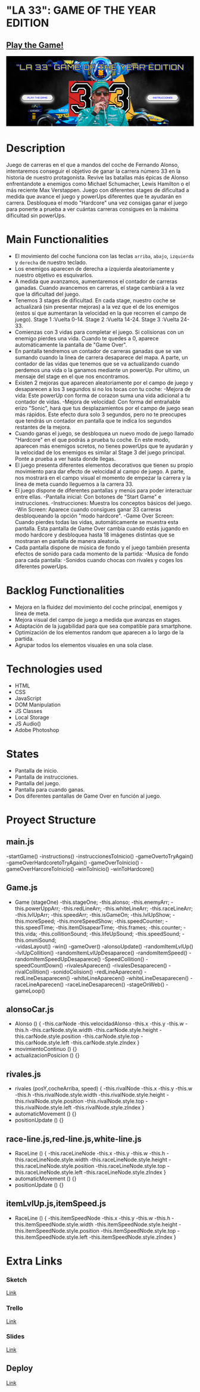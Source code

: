 
# "LA 33": GAME OF THE YEAR EDITION

## [Play the Game!](https://sergiopyd.github.io/Proyecto1-la-33-alonso-game/)

![Game Logo](./images/LOGO.png)


# Description

Juego de carreras en el que a mandos del coche de Fernando Alonso, intentaremos conseguir el objetivo de ganar la carrera número 33 en la historia de nuestro protagonista. Revive las batallas más épicas de Alonso enfrentandote a enemigos como Michael Schumacher, Lewis Hamilton o el más reciente Max Verstappen. Juego con diferentes stages de dificultad a medida que avance el juego y powerUps diferentes que te ayudarán en carrera. Desbloquea el modo "Hardcore" una vez consigas ganar el juego para ponerte a prueba a ver cuántas carreras consigues en la máxima dificultad sin powerUps.

# Main Functionalities

- El movimiento del coche funciona con las teclas `arriba`, `abajo`, `izquierda` y `derecha` de nuestro teclado.
- Los enemigos aparecen de derecha a izquierda aleatoriamente y nuestro objetivo es esquivarlos.
- A medida que avanzamos, aumentaremos el contador de carreras ganadas. Cuando avancemos en carreras, el stage cambiará a la vez que la dificultad del juego.
- Tenemos 3 stages de dificultad. En cada stage, nuestro coche se actualizará (sin presentar mejoras) a la vez que el de los enemigos (estos sí que aumentaran la velocidad en la que recorren el campo de juego). Stage 1 :Vuelta 0-14. Stage 2 :Vuelta 14-24. Stage 3 :Vuelta 24-33.
- Comienzas con 3 vidas para completar el juego. Si colisionas con un enemigo pierdes una vida. Cuando te quedes a 0, aparece automáticamente la pantalla de "Game Over".
- En pantalla tendremos un contador de carreras ganadas que se van sumando cuando la linea de carrera desaparece del mapa. A parte, un contador de las vidas que tenemos que se va actualizando cuando perdemos una vida o la ganamos mediante un powerUp. Por ultimo, un mensaje del stage en el que nos encontramos.
- Existen 2 mejoras que aparecen aleatoriamente por el campo de juego y desaparecen a los 3 segundos si no los tocas con tu coche:
    -Mejora de vida: Este powerUp con forma de corazon suma una vida adicional a tu contador de vidas.
    -Mejora de velocidad: Con forma del entrañable erizo "Sonic", hará que tus desplazamientos por el campo de juego sean más rápidos. Este efecto dura solo 3 segundos, pero no te preocupes que tendrás un contador en pantalla que te indica los segundos restantes de la mejora.
- Cuando ganas el juego, se desbloquea un nuevo modo de juego llamado "Hardcore" en el que podrás a prueba tu coche. En este modo, aparecen más enemigos scretos, no tienes powerUps que te ayudarán y la velocidad de los enemigos es similar al Stage 3 del juego principal. Ponte a prueba a ver hasta donde llegas.
- El juego presenta diferentes elementos decorativos que tienen su propio movimiento para dar efecto de velocidad al campo de juego. A parte, nos mostrará en el campo visual el momento de empezar la carrera y la linea de meta cuando lleguemos a la carrera 33.
- El juego dispone de diferentes pantallas y menús para poder interactuar entre ellas.
    -Pantalla inicial: Con botones de "Start Game" e instrucciones.
    -Instrucciones: Muestra los conceptos básicos del juego.
    -Win Screen: Aparece cuando consigues ganar 33 carreras desbloqueando la opción "modo hardcore".
    -Game Over Screen: Cuando pierdes todas las vidas, automáticamente se muestra esta pantalla. Esta pantalla de Game Over cambia cuando estás jugando en modo hardcore y desbloquea hasta 18 imágenes distintas que se mostraran en pantalla de manera aleatoria.
- Cada pantalla dispone de música de fondo y el juego también presenta efectos de sonido para cada momento de la partida:
    -Musica de fondo para cada pantalla:
    -Sonidos cuando chocas con rivales y coges los diferentes powerUps.


# Backlog Functionalities

- Mejora en la fluidez del movimiento del coche principal, enemigos y línea de meta.
- Mejora visual del campo de juego a medida que avanzas en stages.
- Adaptación de la jugabilidad para que sea compatible para smartphone.
- Optimización de los elementos random que aparecen a lo largo de la partida.
- Agrupar todos los elementos visuales en una sola clase.

# Technologies used

- HTML
- CSS
- JavaScript
- DOM Manipulation
- JS Classes
- Local Storage
- JS Audio()
- Adobe Photoshop


# States

- Pantalla de inicio.
- Pantalla de instrucciones.
- Pantalla del juego.
- Pantalla para cuando ganas.
- Dos diferentes pantallas de Game Over en función al juego.

# Proyect Structure



## main.js
-startGame()
-instructions()
-instruccionesToInicio()
-gameOvertoTryAgain()
-gameOverHardcoretoTryAgain()
-gameOverToInicio()
-gameOverHarcoreToInicio()
-winToInicio()
-winToHardcore()

## Game.js

- Game (stageOne) 
    -this.stageOne;
    -this.alonso;
    -this.enemyArr;
    -this.powerUppArr;
    -this.redLineArr;
    -this.whiteLineArr;
    -this.raceLineArr;
    -this.lvlUpArr;
    -this.speedArr;
    -this.isGameOn;
    -this.lvlUpShow;
    -this.moreSpeed;
    -this.moreSpeedShow; 
    -this.speedCounter;
    -this.speedTime;
    -this.itemDisapearTime;
    -this.frames;
    -this.counter; 
    -this.vida;
    -this.collitionSound; 
    -this.lifeUpSound;
    -this.speedSound;
    -this.onvniSound;  
-vidasLayout()
-win()
-gameOver()
-alonsoUpdate()
-randomItemLvlUp()
-lvlUpCollition()
-randomItemLvlUpDesaparece()
-randomItemSpeed()
-randomItemSpeedUpDesaparece()
-SpeedCollition()
-speedCountDown()
-rivalesAparecen()
-rivalesDesaparecen()
-rivalCollition()
-sonidoColision()
-redLineAparecen()
-redLineDesaparecen()
-whiteLineAparecen()
-whiteLineDesaparecen()
-raceLineAparecen()
-raceLineDesaparecen()
-stageOnWeb()
-gameLoop()

## alonsoCar.js 

- Alonso () {
    -this.carNode
    -this.velocidadAlonso
    -this.x
    -this.y
    -this.w
    -this.h
    -this.carNode.style.width
    -this.carNode.style.height
    -this.carNode.style.position
    -this.carNode.style.top
    -this.carNode.style.left
    -this.carNode.style.zIndex
  }
- movimientoContinuo () {}
- actualizacionPosicion () {}

## rivales.js
- rivales (posY,cocheArriba, speed) {
    -this.rivalNode
    -this.x
    -this.y
    -this.w
    -this.h
    -this.rivalNode.style.width
    -this.rivalNode.style.height
    -this.rivalNode.style.position
    -this.rivalNode.style.top
    -this.rivalNode.style.left
    -this.rivalNode.style.zIndex
  }
- automaticMovement () {}
- positionUpdate () {}

## race-line.js,red-line.js,white-line.js

- RaceLine () {
    -this.raceLineNode
    -this.x
    -this.y
    -this.w
    -this.h
    -this.raceLineNode.style.width
    -this.raceLineNode.style.height
    -this.raceLineNode.style.position
    -this.raceLineNode.style.top
    -this.raceLineNode.style.left
    -this.raceLineNode.style.zIndex
  }
- automaticMovement () {}
- positionUpdate () {}

## itemLvlUp.js,itemSpeed.js

- RaceLine () {
    -this.itemSpeedNode
    -this.x
    -this.y
    -this.w
    -this.h
    -this.itemSpeedNode.style.width
    -this.itemSpeedNode.style.height
    -this.itemSpeedNode.style.position
    -this.itemSpeedNode.style.top
    -this.itemSpeedNode.style.left
    -this.itemSpeedNode.style.zIndex
  }




# Extra Links 

### Sketch
[Link](https://www.canva.com/design/DAFpQJVoXfA/D-OsxwojUzSBMONwJcQ7zw/view?utm_content=DAFpQJVoXfA&utm_campaign=designshare&utm_medium=link&utm_source=publishsharelink)

### Trello
[Link](www.https://trello.com/invite/b/Nks6SdRv/ATTI8ac37402b537e718986a030e517938d5A9C61F8C/la-33-trello-url-here.com)

### Slides
[Link](www.your-slides-url-here.com)

## Deploy
[Link](www.your-deploy-url-here.com)